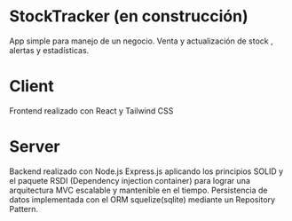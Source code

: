# StockTracker (en construcción)
  App simple para manejo de un negocio.
  Venta y actualización de stock , alertas y estadísticas. 
  
 # Client
   Frontend realizado con React y Tailwind CSS 
   
 # Server 
   Backend realizado con Node.js Express.js aplicando los principios SOLID y el paquete RSDI (Dependency injection container) para lograr una arquitectura MVC escalable y mantenible en el tiempo. Persistencia de datos implementada con el ORM squelize(sqlite) mediante un Repository Pattern. 
   
  
   
